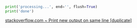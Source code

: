 ```python
print('processing...', end='', flush=True)
print('done')
```

[stackoverflow.com ~ Print new output on same line [duplicate]](https://stackoverflow.com/a/12032234)
